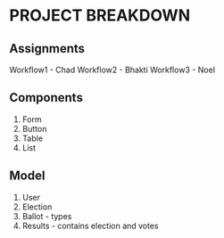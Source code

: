 # PROJECT BREAKDOWN 

## Assignments
Workflow1 - Chad
Workflow2 - Bhakti
Workflow3 - Noel

## Components 
1. Form
2. Button
3. Table
4. List 

## Model 
1. User 
2. Election 
3. Ballot - types
4. Results -  contains election and votes